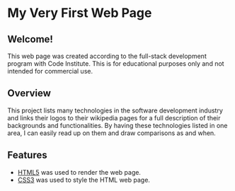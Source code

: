 # My Very First Web Page

## Welcome!

This web page was created according to the full-stack development program with Code Institute. 
This is for educational purposes only and not intended for commercial use.

## Overview
This project lists many technologies in the software development industry and links their logos to their wikipedia pages for a full description of their backgrounds and functionalities.
By having these technologies listed in one area, I can easily read up on them and draw comparisons as and when.

## Features
* [HTML5](https://developer.mozilla.org/en-US/docs/Web/Guide/HTML/HTML5) was used to render the web page.
* [CSS3](https://developer.mozilla.org/en-US/docs/Archive/CSS3) was used to style the HTML web page.